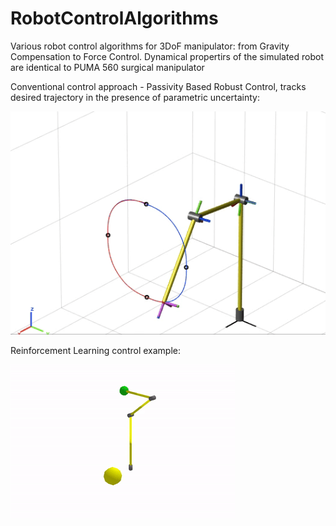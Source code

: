 # RobotControlAlgorithms
Various robot control algorithms for 3DoF manipulator: from Gravity Compensation to Force Control. Dynamical propertirs of the simulated robot are identical to PUMA 560 surgical manipulator




Conventional control approach - Passivity Based Robust Control, tracks desired trajectory 
in the presence of parametric uncertainty:




 ![Passivity Based Robust Control](robust_passive.gif) 












Reinforcement Learning control example:




![Reinforcement Learning control](reinforcement_learning_control.gif) 






